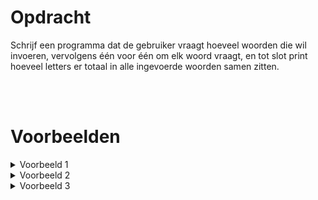 # <b>Opdracht</b>
Schrijf een programma dat de gebruiker vraagt hoeveel woorden die wil invoeren, vervolgens één voor één om elk woord vraagt, en tot slot print hoeveel letters er totaal in alle ingevoerde woorden samen zitten.

<br>
<br>

# <b>Voorbeelden</b>

<details markdown="1"><summary>Voorbeeld 1</summary>
### Invoer
```console?lang=python
3
appel
banaan
kers
```

### Uitvoer
```console?lang=python
De som van het aantal letters in de woorden is 15.
```
</details>

<details markdown="1"><summary>Voorbeeld 2</summary>
### Invoer
```console?lang=python
2
hallo
wereld
```

### Uitvoer
```console?lang=python
De som van het aantal letters in de woorden is 11.
```
</details>

<details markdown="1"><summary>Voorbeeld 3</summary>
### Invoer
```console?lang=python
4
kreeft
hond
olifant
vos
```

### Uitvoer
```console?lang=python
De som van het aantal letters in de woorden is 20.
```
</details>